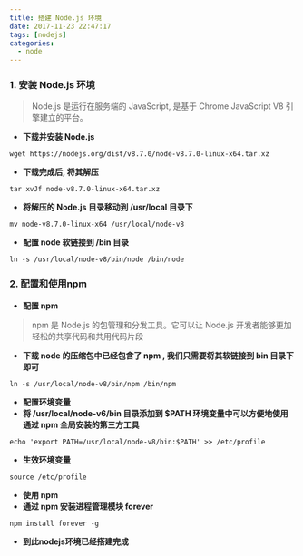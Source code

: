 ```yaml
---
title: 搭建 Node.js 环境
date: 2017-11-23 22:47:17
tags: [nodejs]
categories:
  - node
---
```

### **1. 安装 Node.js 环境**
> Node.js 是运行在服务端的 JavaScript, 是基于 Chrome JavaScript V8 引擎建立的平台。

- **下载并安装 Node.js**

```
wget https://nodejs.org/dist/v8.7.0/node-v8.7.0-linux-x64.tar.xz

```
- **下载完成后, 将其解压**
```
tar xvJf node-v8.7.0-linux-x64.tar.xz
```
- **将解压的 Node.js 目录移动到 /usr/local 目录下**

```
mv node-v8.7.0-linux-x64 /usr/local/node-v8
```
- **配置 node 软链接到 /bin 目录**

```
ln -s /usr/local/node-v8/bin/node /bin/node
```
### **2. 配置和使用npm**
- **配置 npm**
> npm 是 Node.js 的包管理和分发工具。它可以让 Node.js 开发者能够更加轻松的共享代码和共用代码片段

- **下载 node 的压缩包中已经包含了 npm , 我们只需要将其软链接到 bin 目录下即可**

```
ln -s /usr/local/node-v8/bin/npm /bin/npm
```
- **配置环境变量**
- **将 /usr/local/node-v6/bin 目录添加到 $PATH 环境变量中可以方便地使用通过 npm 全局安装的第三方工具**

```
echo 'export PATH=/usr/local/node-v8/bin:$PATH' >> /etc/profile
```
- **生效环境变量**
```
source /etc/profile
```
- **使用 npm**
- **通过 npm 安装进程管理模块 forever**
```
npm install forever -g
```
- **到此nodejs环境已经搭建完成**









